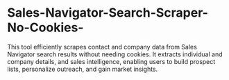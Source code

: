 # Sales-Navigator-Search-Scraper-No-Cookies-
This tool efficiently scrapes contact and company data from Sales Navigator search results without needing cookies. It extracts individual and company details, and sales intelligence, enabling users to build prospect lists, personalize outreach, and gain market insights.
